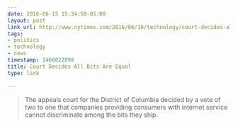 ```yaml
---
date: 2016-06-15 15:34:58-05:00
layout: post
link_url: http://www.nytimes.com/2016/06/16/technology/court-decides-all-bits-are-equal.html
tags:
- politics
- technology
- news
timestamp: 1466022898
title: Court Decides All Bits Are Equal
type: link

---
```

> The appeals court for the District of Columbia decided by a vote of two to one that companies providing consumers with internet service cannot discriminate among the bits they ship.